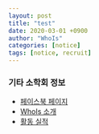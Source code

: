 ```yaml
---
layout: post
title: "test"
date: 2020-03-01 +0900
author: "WhoIs"
categories: [notice]
tags: [notice, recruit]
---
```


### 기타 소학회 정보
* [페이스북 페이지](https://fb.com/ajou-whois)
* [WhoIs 소개](https://blog.ajou-whois.org/about/)
* [활동 실적](https://blog.ajou-whois.org/achievement/)
